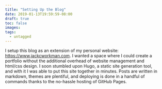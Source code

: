 ```yaml
---
title: "Setting Up the Blog"
date: 2019-01-13T19:59:59-08:00
draft: true
toc: false
images:
tags:
  - untagged
---
```

I setup this blog as an extension of my personal website: https://www.jackcworkman.com. I wanted a space where I could create a portfolio without the additional overhead of website management and html/css design. I soon stumbled upon Hugo, a static site generation tool, and with it I was able to put this site together in minutes. Posts are written in markdown, themes are plentiful, and deploying is done in a handful of commands thanks to the no-hassle hosting of GitHub Pages.

